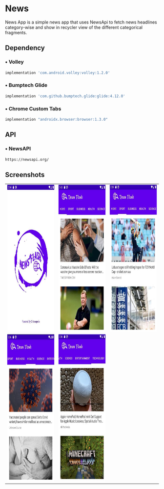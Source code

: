 # News
News App is a simple news app that uses NewsApi to fetch news headlines category-wise and show in recycler view of the different categorical fragments.

## Dependency

### • Volley
```bash
implementation 'com.android.volley:volley:1.2.0'
```
### • Bumptech Glide
```bash
implementation 'com.github.bumptech.glide:glide:4.12.0'
```
### • Chrome Custom Tabs
```bash
implementation "androidx.browser:browser:1.3.0"
```

## API
### • NewsAPI
```bash
https://newsapi.org/
```

## Screenshots
<table>
<tr>
    <td><img src="https://github.com/SatyamSoni23/News/blob/master/Screenshots/cc1.JPG" width=340 height=480 padding = "20"/></td>
    <td><img src="https://github.com/SatyamSoni23/News/blob/master/Screenshots/cc2.JPG" width=340 height=480 padding = "20"/></td>
    <td><img src="https://github.com/SatyamSoni23/News/blob/master/Screenshots/cc3.JPG" width=340 height=480 padding = "20"/></td>
  </tr>
<tr>
    <td><img src="https://github.com/SatyamSoni23/News/blob/master/Screenshots/cc4.JPG" width=340 height=480 padding = "20"/></td>
    <td><img src="https://github.com/SatyamSoni23/News/blob/master/Screenshots/cc5.JPG" width=340 height=480 padding = "20"/></td>
    </tr>
</table>
